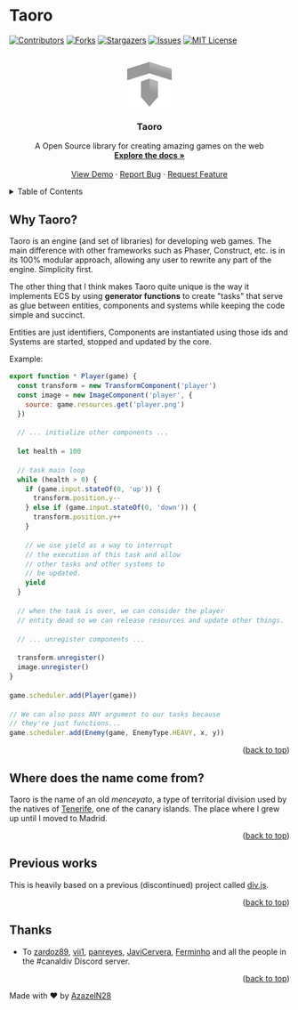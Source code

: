 # Taoro

[![Contributors][contributors-shield]][contributors-url]
[![Forks][forks-shield]][forks-url]
[![Stargazers][stars-shield]][stars-url]
[![Issues][issues-shield]][issues-url]
[![MIT License][license-shield]][license-url]

<!-- PROJECT LOGO -->
<br />
<div align="center">
  <a href="https://github.com/AzazelN28/taoro">
    <img src="images/logo.svg" alt="Logo" width="80" height="80">
  </a>

  <h3 align="center">Taoro</h3>

  <p align="center">
    A Open Source library for creating amazing games on the web
    <br />
    <a href="https://github.com/AzazelN28/taoro"><strong>Explore the docs »</strong></a>
    <br />
    <br />
    <a href="https://github.com/AzazelN28/taoro">View Demo</a>
    ·
    <a href="https://github.com/AzazelN28/taoro/issues">Report Bug</a>
    ·
    <a href="https://github.com/AzazelN28/taoro/issues">Request Feature</a>
  </p>
</div>

<!-- TABLE OF CONTENTS -->
<details>
  <summary>Table of Contents</summary>
  <ol>
    <li>
      <a href="#about-the-project">About The Project</a>
      <ul>
        <li><a href="#built-with">Built With</a></li>
      </ul>
    </li>
    <li>
      <a href="#getting-started">Getting Started</a>
      <ul>
        <li><a href="#prerequisites">Prerequisites</a></li>
        <li><a href="#installation">Installation</a></li>
      </ul>
    </li>
    <li><a href="#usage">Usage</a></li>
    <li><a href="#roadmap">Roadmap</a></li>
    <li><a href="#contributing">Contributing</a></li>
    <li><a href="#license">License</a></li>
    <li><a href="#contact">Contact</a></li>
    <li><a href="#acknowledgments">Acknowledgments</a></li>
  </ol>
</details>


## Why Taoro?

Taoro is an engine (and set of libraries) for developing web games. The main difference with other frameworks such as Phaser, Construct, etc. is in its 100% modular approach, allowing any user to rewrite any part of the engine. Simplicity first.

The other thing that I think makes Taoro quite unique is the way it implements ECS by using **generator functions** to create "tasks" that serve as glue between entities, components and systems while keeping the code simple and succinct.

Entities are just identifiers, Components are instantiated using those ids and Systems are started, stopped and updated by the core.

Example:

```javascript
export function * Player(game) {
  const transform = new TransformComponent('player')
  const image = new ImageComponent('player', {
    source: game.resources.get('player.png')
  })

  // ... initialize other components ...

  let health = 100

  // task main loop
  while (health > 0) {
    if (game.input.stateOf(0, 'up')) {
      transform.position.y--
    } else if (game.input.stateOf(0, 'down')) {
      transform.position.y++
    }

    // we use yield as a way to interrupt
    // the execution of this task and allow
    // other tasks and other systems to
    // be updated.
    yield
  }

  // when the task is over, we can consider the player
  // entity dead so we can release resources and update other things.

  // ... unregister components ...

  transform.unregister()
  image.unregister()
}

game.scheduler.add(Player(game))

// We can also pass ANY argument to our tasks because
// they're just functions...
game.scheduler.add(Enemy(game, EnemyType.HEAVY, x, y))
```

<p align="right">(<a href="#readme-top">back to top</a>)</p>

## Where does the name come from?

Taoro is the name of an old _menceyato_, a type of territorial division used by the natives of [Tenerife](https://es.wikipedia.org/wiki/Tenerife), one of the canary islands. The place where I grew up until I moved to Madrid.

<p align="right">(<a href="#readme-top">back to top</a>)</p>

## Previous works

This is heavily based on a previous (discontinued) project called [div.js](https://github.com/AzazelN28/div.js).

<p align="right">(<a href="#readme-top">back to top</a>)</p>

## Thanks

- To [zardoz89](https://github.com/Zardoz89/), [vii1](https://github.com/vii1/), [panreyes](https://github.com/panreyes/), [JaviCervera](https://github.com/JaviCervera), [Ferminho](https://github.com/ferminho) and all the people in the #canaldiv Discord server.

<p align="right">(<a href="#readme-top">back to top</a>)</p>

Made with :heart: by [AzazelN28](https://github.com/azazeln28)

<!-- MARKDOWN LINKS & IMAGES -->
<!-- https://www.markdownguide.org/basic-syntax/#reference-style-links -->
[contributors-shield]: https://img.shields.io/github/contributors/AzazelN28/taoro.svg?style=for-the-badge
[contributors-url]: https://github.com/AzazelN28/taoro/graphs/contributors
[forks-shield]: https://img.shields.io/github/forks/AzazelN28/taoro.svg?style=for-the-badge
[forks-url]: https://github.com/AzazelN28/taoro/network/members
[stars-shield]: https://img.shields.io/github/stars/AzazelN28/taoro.svg?style=for-the-badge
[stars-url]: https://github.com/AzazelN28/taoro/stargazers
[issues-shield]: https://img.shields.io/github/issues/AzazelN28/taoro.svg?style=for-the-badge
[issues-url]: https://github.com/AzazelN28/taoro/issues
[license-shield]: https://img.shields.io/github/license/AzazelN28/taoro.svg?style=for-the-badge
[license-url]: https://github.com/AzazelN28/taoro/blob/master/LICENSE.txt
[product-screenshot]: images/screenshot.png
[Next.js]: https://img.shields.io/badge/next.js-000000?style=for-the-badge&logo=nextdotjs&logoColor=white
[Next-url]: https://nextjs.org/
[React.js]: https://img.shields.io/badge/React-20232A?style=for-the-badge&logo=react&logoColor=61DAFB
[React-url]: https://reactjs.org/
[Vue.js]: https://img.shields.io/badge/Vue.js-35495E?style=for-the-badge&logo=vuedotjs&logoColor=4FC08D
[Vue-url]: https://vuejs.org/
[Angular.io]: https://img.shields.io/badge/Angular-DD0031?style=for-the-badge&logo=angular&logoColor=white
[Angular-url]: https://angular.io/
[Svelte.dev]: https://img.shields.io/badge/Svelte-4A4A55?style=for-the-badge&logo=svelte&logoColor=FF3E00
[Svelte-url]: https://svelte.dev/
[Laravel.com]: https://img.shields.io/badge/Laravel-FF2D20?style=for-the-badge&logo=laravel&logoColor=white
[Laravel-url]: https://laravel.com
[Bootstrap.com]: https://img.shields.io/badge/Bootstrap-563D7C?style=for-the-badge&logo=bootstrap&logoColor=white
[Bootstrap-url]: https://getbootstrap.com
[JQuery.com]: https://img.shields.io/badge/jQuery-0769AD?style=for-the-badge&logo=jquery&logoColor=white
[JQuery-url]: https://jquery.com
